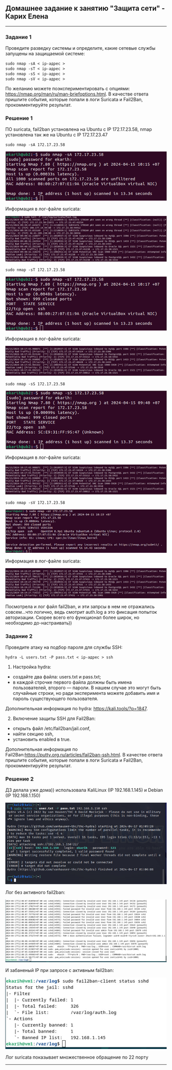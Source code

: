 ## Домашнее задание к занятию "Защита сети" - Карих Елена
---
### Задание 1

Проведите разведку системы и определите, какие сетевые службы запущены на защищаемой системе:

```
sudo nmap -sA < ip-адрес >
sudo nmap -sT < ip-адрес >
sudo nmap -sS < ip-адрес >
sudo nmap -sV < ip-адрес >
```

По желанию можете поэкспериментировать с опциями: https://nmap.org/man/ru/man-briefoptions.html.
В качестве ответа пришлите события, которые попали в логи Suricata и Fail2Ban, прокомментируйте результат.

### Решение 1

ПО suricata, fail2ban установлена на Ubuntu с IP 172.17.23.58, nmap установлена так же на Ubuntu с IP 172.17.23.47

```
sudo nmap -sA 172.17.23.58
```
![scrin](scrin1.png)

Информация в лог-файле suricata:

![scrin](scrin2.png)

``` 
sudo nmap -sT 172.17.23.58
```
![scrin](scrin3.png)

Информация в лог-файле suricata:

![scrin](scrin4.png)

``` 
sudo nmap -sS 172.17.23.58
```
![scrin](scrin5.png)

Информация в лог-файле suricata:

![scrin](scrin6.png)

``` 
sudo nmap -sV 172.17.23.58
```
![scrin](scrin7.png)

Информация в лог-файле suricata:

![scrin](scrin8.png)

Посмотрела и лог файл fail2ban, и эти запрсы в нем не отражались совсем...что логично, ведь смотрит auth.log а это фиксация попыток  авторизации. Скорее всего его функционал более широк, но необходимо до-настраивать))

### Задание 2

Проведите атаку на подбор пароля для службы SSH:

```
hydra -L users.txt -P pass.txt < ip-адрес > ssh
```
1. Настройка hydra:
- создайте два файла: users.txt и pass.txt;
- в каждой строчке первого файла должны быть имена пользователей, второго — пароли. В нашем случае это могут быть случайные строки, но ради эксперимента можете добавить имя и пароль существующего пользователя.

Дополнительная информация по hydra: https://kali.tools/?p=1847.

2. Включение защиты SSH для Fail2Ban:
-  открыть файл /etc/fail2ban/jail.conf,
-  найти секцию ssh,
-  установить enabled в true.

Дополнительная информация по Fail2Ban:https://putty.org.ru/articles/fail2ban-ssh.html.
В качестве ответа пришлите события, которые попали в логи Suricata и Fail2Ban, прокомментируйте результат.

### Решение 2

ДЗ делала уже дома)) использовала KaliLinux (IP 192.168.1.145) и Debian (IP 192.168.1.150)

![scrin](scrin21.png)

Лог без активного fail2ban:

![scrin](scrin22.png)

И забаненый IP при запросе с активным fail2ban:

![scrin](scrin23.png)

Лог suricata показывает множественное обращение по 22 порту

---
